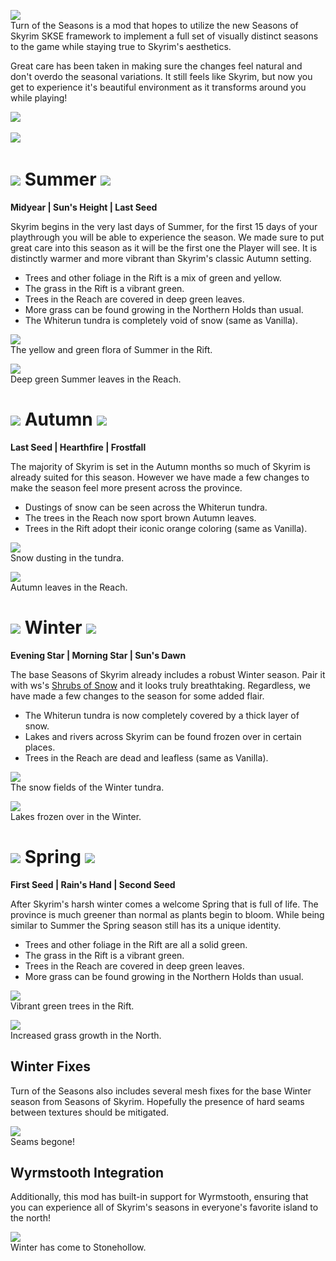 ![](https://raw.githubusercontent.com/TateTaylorUSA/TateTaylorUSA/main/assets/images/banners/Turn%20of%20the%20Seasons.png)\
﻿Turn of the Seasons is a mod that hopes to utilize the new Seasons of Skyrim SKSE framework to implement a full set of visually distinct seasons to the game while staying true to Skyrim's aesthetics.

Great care has been taken in making sure the changes feel natural and don't overdo the seasonal variations. It still feels like Skyrim, but now you get to experience it's beautiful environment as it transforms around you while playing!

﻿![](https://raw.githubusercontent.com/PierreDespereaux/PierreDespereaux/master/assets/images/banners/Features.png)

﻿![](https://github.com/TateTaylorUSA/TateTaylorUSA/raw/main/assets/images/turn%20of%20the%20seasons/Seasons.gif)

# ![](https://raw.githubusercontent.com/TateTaylorUSA/TateTaylorUSA/main/assets/images/turn%20of%20the%20seasons/SummerSmall.png)﻿ Summer ![](https://raw.githubusercontent.com/TateTaylorUSA/TateTaylorUSA/main/assets/images/turn%20of%20the%20seasons/SummerSmallFlipped.png)
**Midyear | Sun's Height | Last Seed**

Skyrim begins in the very last days of Summer, for the first 15 days of your playthrough you will be able to experience the season. We made sure to put great care into this season as it will be the first one the Player will see. It is distinctly warmer and more vibrant than Skyrim's classic Autumn setting.

-   Trees and other foliage in the Rift is a mix of green and yellow.
-   The grass in the Rift is a vibrant green.
-   Trees in the Reach are covered in deep green leaves.
-   More grass can be found growing in the Northern Holds than usual.
-   The Whiterun tundra is completely void of snow (same as Vanilla).

![](https://raw.githubusercontent.com/TateTaylorUSA/TateTaylorUSA/main/assets/images/turn%20of%20the%20seasons/summer/SummerRift.png)\
The yellow and green flora of Summer in the Rift.

![](https://raw.githubusercontent.com/TateTaylorUSA/TateTaylorUSA/main/assets/images/turn%20of%20the%20seasons/summer/SummerReach.png)\
Deep green Summer leaves in the Reach.

# ![](https://raw.githubusercontent.com/TateTaylorUSA/TateTaylorUSA/main/assets/images/turn%20of%20the%20seasons/FallSmall.png)﻿ Autumn ![](https://raw.githubusercontent.com/TateTaylorUSA/TateTaylorUSA/main/assets/images/turn%20of%20the%20seasons/FallSmallFlipped.png)
**Last Seed | Hearthfire | Frostfall**

The majority of Skyrim is set in the Autumn months so much of Skyrim is already suited for this season. However we have made a few changes to make the season feel more present across the province.

-   Dustings of snow can be seen across the Whiterun tundra.
-   The trees in the Reach now sport brown Autumn leaves.
-   Trees in the Rift adopt their iconic orange coloring (same as Vanilla).

![](https://raw.githubusercontent.com/TateTaylorUSA/TateTaylorUSA/main/assets/images/turn%20of%20the%20seasons/fall/FallTundra.png)\
Snow dusting in the tundra.

![](https://raw.githubusercontent.com/TateTaylorUSA/TateTaylorUSA/main/assets/images/turn%20of%20the%20seasons/fall/FallReach.png)\
Autumn leaves in the Reach.

# ![](https://raw.githubusercontent.com/TateTaylorUSA/TateTaylorUSA/main/assets/images/turn%20of%20the%20seasons/WinterSmall.png)﻿ Winter ![](https://raw.githubusercontent.com/TateTaylorUSA/TateTaylorUSA/main/assets/images/turn%20of%20the%20seasons/WinterSmallFlipped.png)
**Evening Star | Morning Star | Sun's Dawn**

The base Seasons of Skyrim already includes a robust Winter season. Pair it with ws's [Shrubs of Snow](https://www.nexusmods.com/skyrimspecialedition/mods/63463) and it looks truly breathtaking. Regardless, we have made a few changes to the season for some added flair.

-   The Whiterun tundra is now completely covered by a thick layer of snow.
-   Lakes and rivers across Skyrim can be found frozen over in certain places.
-   Trees in the Reach are dead and leafless (same as Vanilla).

![](https://github.com/TateTaylorUSA/TateTaylorUSA/raw/main/assets/images/turn%20of%20the%20seasons/winter/TundraWinter.png)\
The snow fields of the Winter tundra.

![](https://raw.githubusercontent.com/TateTaylorUSA/TateTaylorUSA/main/assets/images/turn%20of%20the%20seasons/winter/FrozenWinter.png)\
Lakes frozen over in the Winter.

# ![](https://raw.githubusercontent.com/TateTaylorUSA/TateTaylorUSA/main/assets/images/turn%20of%20the%20seasons/SpringSmall.png)﻿ Spring ![](https://raw.githubusercontent.com/TateTaylorUSA/TateTaylorUSA/main/assets/images/turn%20of%20the%20seasons/SpringSmallFlipped.png)
**First Seed | Rain's Hand | Second Seed**

After Skyrim's harsh winter comes a welcome Spring that is full of life. The province is much greener than normal as plants begin to bloom. While being similar to Summer the Spring season still has its a unique identity.

-   Trees and other foliage in the Rift are all a solid green.
-   The grass in the Rift is a vibrant green.
-   Trees in the Reach are covered in deep green leaves.
-   More grass can be found growing in the Northern Holds than usual.

![](https://raw.githubusercontent.com/TateTaylorUSA/TateTaylorUSA/main/assets/images/turn%20of%20the%20seasons/spring/SpringRift.png)\
Vibrant green trees in the Rift.

![](https://raw.githubusercontent.com/TateTaylorUSA/TateTaylorUSA/main/assets/images/turn%20of%20the%20seasons/spring/SpringNorth.png)\
Increased grass growth in the North.

## Winter Fixes

Turn of the Seasons also includes several mesh fixes for the base Winter season from Seasons of Skyrim. Hopefully the presence of hard seams between textures should be mitigated.

![](https://github.com/TateTaylorUSA/TateTaylorUSA/raw/main/assets/images/turn%20of%20the%20seasons/winter/WinterFixes.gif)\
Seams begone!

## Wyrmstooth Integration

Additionally, this mod has built-in support for Wyrmstooth, ensuring that you can experience all of Skyrim's seasons in everyone's favorite island to the north!

![](https://github.com/TateTaylorUSA/TateTaylorUSA/raw/main/assets/images/turn%20of%20the%20seasons/winter/WyrmstoothWinter.png)\
Winter has come to Stonehollow.
